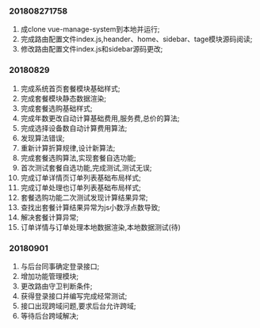 ### 201808271758
1. 成clone vue-manage-system到本地并运行;
2. 完成路由配置文件index.js,heander、home、sidebar、tage模块源码阅读;
3. 修改路由配置文件index.js和sidebar源码更改;

### 20180829
1. 完成系统首页套餐模块基础样式;
2. 完成套餐模块静态数据渲染;
3. 完成套餐选购基础样式;
4. 完成年数更改自动计算基础费用,服务费,总价的算法;
5. 完成选择设备数自动计算费用算法;
6. 发现算法错误;
7. 重新计算折算规律,设计新算法;
8. 完成套餐选购算法,实现套餐自选功能;
9. 首次测试套餐自选功能,完成测试,测试无误;
10. 完成订单详情页订单列表基础布局样式;
11. 完成订单处理也订单列表基础布局样式;
13. 套餐选购功能二次测试发现计算结果异常;
14. 查找出套餐计算结果异常为js小数浮点数导致;
15. 解决套餐计算异常;
16. 订单详情与订单处理本地数据渲染,本地数据测试(待)

### 20180901
1. 与后台同事确定登录接口;
2. 增加功能管理模块;
3. 更改路由守卫判断条件;
4. 获得登录接口并编写完成经常测试;
5. 接口出现跨域问题,要求后台允许跨域;
6. 等待后台跨域解决;

